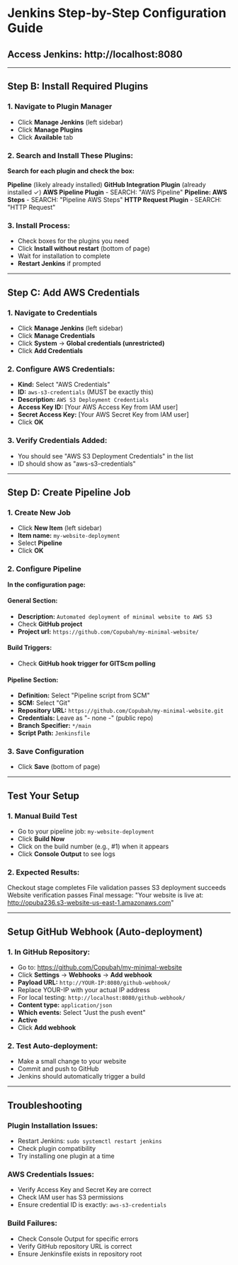 # Jenkins Step-by-Step Configuration Guide

## Access Jenkins: http://localhost:8080

---

## Step B: Install Required Plugins

### 1. Navigate to Plugin Manager
- Click **Manage Jenkins** (left sidebar)
- Click **Manage Plugins**
- Click **Available** tab

### 2. Search and Install These Plugins:
**Search for each plugin and check the box:**

 **Pipeline** (likely already installed)
 **GitHub Integration Plugin** (already installed ✓)
 **AWS Pipeline Plugin** - SEARCH: "AWS Pipeline"
 **Pipeline: AWS Steps** - SEARCH: "Pipeline AWS Steps" 
 **HTTP Request Plugin** - SEARCH: "HTTP Request"

### 3. Install Process:
- Check boxes for the plugins you need
- Click **Install without restart** (bottom of page)
- Wait for installation to complete
- **Restart Jenkins** if prompted

---

## Step C: Add AWS Credentials

### 1. Navigate to Credentials
- Click **Manage Jenkins** (left sidebar)
- Click **Manage Credentials**
- Click **System** → **Global credentials (unrestricted)**
- Click **Add Credentials**

### 2. Configure AWS Credentials:
- **Kind:** Select "AWS Credentials"
- **ID:** `aws-s3-credentials` (MUST be exactly this)
- **Description:** `AWS S3 Deployment Credentials`
- **Access Key ID:** [Your AWS Access Key from IAM user]
- **Secret Access Key:** [Your AWS Secret Key from IAM user]
- Click **OK**

### 3. Verify Credentials Added:
- You should see "AWS S3 Deployment Credentials" in the list
- ID should show as "aws-s3-credentials"

---

## Step D: Create Pipeline Job

### 1. Create New Job
- Click **New Item** (left sidebar)
- **Item name:** `my-website-deployment`
- Select **Pipeline**
- Click **OK**

### 2. Configure Pipeline
**In the configuration page:**

#### General Section:
- **Description:** `Automated deployment of minimal website to AWS S3`
- Check **GitHub project**
- **Project url:** `https://github.com/Copubah/my-minimal-website/`

#### Build Triggers:
- Check **GitHub hook trigger for GITScm polling**

#### Pipeline Section:
- **Definition:** Select "Pipeline script from SCM"
- **SCM:** Select "Git"
- **Repository URL:** `https://github.com/Copubah/my-minimal-website.git`
- **Credentials:** Leave as "- none -" (public repo)
- **Branch Specifier:** `*/main`
- **Script Path:** `Jenkinsfile`

### 3. Save Configuration
- Click **Save** (bottom of page)

---

## Test Your Setup

### 1. Manual Build Test
- Go to your pipeline job: `my-website-deployment`
- Click **Build Now**
- Click on the build number (e.g., #1) when it appears
- Click **Console Output** to see logs

### 2. Expected Results:
 Checkout stage completes
 File validation passes 
 S3 deployment succeeds
 Website verification passes
 Final message: "Your website is live at: http://opuba236.s3-website-us-east-1.amazonaws.com"

---

## Setup GitHub Webhook (Auto-deployment)

### 1. In GitHub Repository:
- Go to: https://github.com/Copubah/my-minimal-website
- Click **Settings** → **Webhooks** → **Add webhook**
- **Payload URL:** `http://YOUR-IP:8080/github-webhook/`
 - Replace YOUR-IP with your actual IP address
 - For local testing: `http://localhost:8080/github-webhook/`
- **Content type:** `application/json`
- **Which events:** Select "Just the push event"
- **Active**
- Click **Add webhook**

### 2. Test Auto-deployment:
- Make a small change to your website
- Commit and push to GitHub
- Jenkins should automatically trigger a build

---

## Troubleshooting

### Plugin Installation Issues:
- Restart Jenkins: `sudo systemctl restart jenkins`
- Check plugin compatibility
- Try installing one plugin at a time

### AWS Credentials Issues:
- Verify Access Key and Secret Key are correct
- Check IAM user has S3 permissions
- Ensure credential ID is exactly: `aws-s3-credentials`

### Build Failures:
- Check Console Output for specific errors
- Verify GitHub repository URL is correct
- Ensure Jenkinsfile exists in repository root
